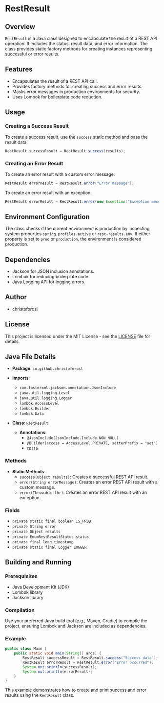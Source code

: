 # RestResult

## Overview

`RestResult` is a Java class designed to encapsulate the result of a REST API operation. It includes the status, result data, and error information. The class provides static factory methods for creating instances representing successful or error results.

## Features

- Encapsulates the result of a REST API call.
- Provides factory methods for creating success and error results.
- Masks error messages in production environments for security.
- Uses Lombok for boilerplate code reduction.

## Usage

### Creating a Success Result

To create a success result, use the `success` static method and pass the result data:

```java
RestResult successResult = RestResult.success(results);
```

### Creating an Error Result

To create an error result with a custom error message:

```java
RestResult errorResult = RestResult.error("Error message");
```

To create an error result with an exception:

```java
RestResult errorResult = RestResult.error(new Exception("Exception message"));
```

## Environment Configuration

The class checks if the current environment is production by inspecting system properties `spring.profiles.active` or `rest-results.env`. If either property is set to `prod` or `production`, the environment is considered production.

## Dependencies

- Jackson for JSON inclusion annotations.
- Lombok for reducing boilerplate code.
- Java Logging API for logging errors.

## Author

- christoforosl

## License

This project is licensed under the MIT License - see the [LICENSE](LICENSE) file for details.

## Java File Details

- **Package**: `io.github.christoforosl`
- **Imports**:
  - `com.fasterxml.jackson.annotation.JsonInclude`
  - `java.util.logging.Level`
  - `java.util.logging.Logger`
  - `lombok.AccessLevel`
  - `lombok.Builder`
  - `lombok.Data`

- **Class**: `RestResult`
  - **Annotations**:
    - `@JsonInclude(JsonInclude.Include.NON_NULL)`
    - `@Builder(access = AccessLevel.PRIVATE, setterPrefix = "set")`
    - `@Data`

### Methods

- **Static Methods**:
  - `success(Object results)`: Creates a successful REST API result.
  - `error(String errorMessage)`: Creates an error REST API result with a custom message.
  - `error(Throwable thr)`: Creates an error REST API result with an exception.

### Fields

- `private static final boolean IS_PROD`
- `private String error`
- `private Object results`
- `private EnumRestResultStatus status`
- `private final long timestamp`
- `private static final Logger LOGGER`

## Building and Running

### Prerequisites

- Java Development Kit (JDK)
- Lombok library
- Jackson library

### Compilation

Use your preferred Java build tool (e.g., Maven, Gradle) to compile the project, ensuring Lombok and Jackson are included as dependencies.

### Example

```java
public class Main {
    public static void main(String[] args) {
        RestResult successResult = RestResult.success("Success data");
        RestResult errorResult = RestResult.error("Error occurred");
        System.out.println(successResult);
        System.out.println(errorResult);
    }
}
```

This example demonstrates how to create and print success and error results using the `RestResult` class.
